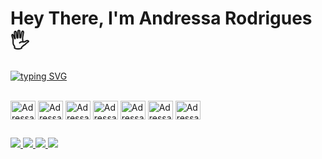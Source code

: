 #  Hey There, I'm Andressa Rodrigues  🖐️

[![typing SVG](https://readme-typing-svg.herokuapp.com/?color=000000&size=20&center=false&vCenter=false&width=1000&lines=I'm+Computer+Scientist;I'm+interested+in+Web+Development+and+UX/UI+Design;Always+learning+new+things+)](https://git.io/typing-svg)
 
<div style="display: inline_block"> <br>
  <img align="center" alt="Adressa.c" height="30" width="40" src="https://cdn.jsdelivr.net/gh/devicons/devicon/icons/c/c-original.svg" />
  <img align="center" alt="Adressa.python" height="30" width="40" src="https://cdn.jsdelivr.net/gh/devicons/devicon/icons/python/python-original.svg" />
  <img align="center" alt="Adressa.html" height="30" width="40" src="https://cdn.jsdelivr.net/gh/devicons/devicon/icons/html5/html5-original.svg" />
  <img align="center" alt="Adressa.css" height="30" width="40" src="https://cdn.jsdelivr.net/gh/devicons/devicon/icons/css3/css3-original.svg" />
  <img align="center" alt="Adressa.javascript" height="30" width="40" src="https://cdn.jsdelivr.net/gh/devicons/devicon/icons/javascript/javascript-original.svg" />
  <img align="center" alt="Adressa.php" height="30" width="40" src="https://cdn.jsdelivr.net/gh/devicons/devicon/icons/php/php-plain.svg" />        
  <img align="center" alt="Adressa.bootstrap" height="30" width="40" src="https://cdn.jsdelivr.net/gh/devicons/devicon/icons/bootstrap/bootstrap-original.svg" />
</div>
  
  ##
  
  <div>
    <a href="https://www.instagram.com/andressa_ar/" target="_blank"> <img src="https://img.shields.io/badge/Instagram-E4405F?style=for-the-badge&logo=instagram&logoColor=white" target="_blank"> </a>
     <a href="https://discord.gg/dxXbH7JB" target="_blank"> <img src="https://img.shields.io/badge/Discord-7289DA?style=for-the-badge&logo=discord&logoColor=white" target="_blank"> </a>
    <a href="mailto:andressaalmeida.aluno@unipampa.edu.br"> <img src="https://img.shields.io/badge/Gmail-D14836?style=for-the-badge&logo=gmail&logoColor=white"
target="_blank"> </a>
      <a href="https://www.linkedin.com/in/andressa-rodrigues-2830331b0/" target="_blank"> <img src="https://img.shields.io/badge/LinkedIn-0077B5?style=for-the-badge&logo=linkedin&logoColor=white" target="_blank"> </a>
    
     
  </div>
